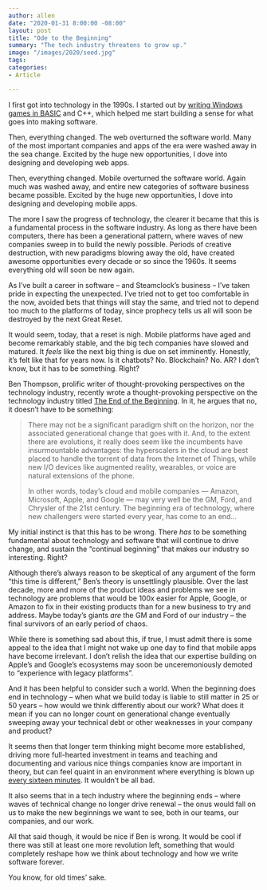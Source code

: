 ```yaml
---
author: allen
date: "2020-01-31 8:00:00 -08:00"
layout: post
title: "Ode to the Beginning"
summary: "The tech industry threatens to grow up."
image: "/images/2020/seed.jpg"
tags:
categories:
- Article

---
```


I first got into technology in the 1990s. I started out by [writing Windows games in BASIC](https://allenpike.com/2006/fantasytech-3-goto-fun) and C++, which helped me start building a sense for what goes into making software.

Then, everything changed. The web overturned the software world.  Many of the most important companies and apps of the era were washed away in the sea change. Excited by the huge new opportunities, I dove into designing and developing web apps.

Then, everything changed. Mobile overturned the software world. Again much was washed away, and entire new categories of software business became possible. Excited by the huge new opportunities, I dove into designing and developing mobile apps.

The more I saw the progress of technology, the clearer it became that this is a fundamental process in the software industry. As long as there have been computers, there has been a generational pattern, where waves of new companies sweep in to build the newly possible. Periods of creative destruction, with new paradigms blowing away the old, have created awesome opportunities every decade or so since the 1960s. It seems everything old will soon be new again.

As I’ve built a career in software – and Steamclock’s business – I’ve taken pride in expecting the unexpected. I’ve tried not to get too comfortable in the now, avoided bets that things will stay the same, and tried not to depend too much to the platforms of today, since prophecy tells us all will soon be destroyed by the next Great Reset.

It would seem, today, that a reset is nigh. Mobile platforms have aged and become remarkably stable, and the big tech companies have slowed and matured. It *feels* like the next big thing is due on set imminently. Honestly, it’s felt like that for years now. Is it chatbots? No. Blockchain? No. AR? I don’t know, but it has to be something. Right?

Ben Thompson, prolific writer of thought-provoking perspectives on the technology industry, recently wrote a thought-provoking perspective on the technology industry titled [The End of the Beginning](https://stratechery.com/2020/the-end-of-the-beginning/). In it, he argues that no, it doesn’t have to be something:

> There may not be a significant paradigm shift on the horizon, nor the associated generational change that goes with it. And, to the extent there are evolutions, it really does seem like the incumbents have insurmountable advantages: the hyperscalers in the cloud are best placed to handle the torrent of data from the Internet of Things, while new I/O devices like augmented reality, wearables, or voice are natural extensions of the phone.
> 
> In other words, today’s cloud and mobile companies — Amazon, Microsoft, Apple, and Google — may very well be the GM, Ford, and Chrysler of the 21st century. The beginning era of technology, where new challengers were started every year, has come to an end...

My initial instinct is that this has to be wrong. There *has* to be something fundamental about technology and software that will continue to drive change, and sustain the “continual beginning” that makes our industry so interesting. Right?

Although there’s always reason to be skeptical of any argument of the form “this time is different,” Ben’s theory is unsettlingly plausible. Over the last decade, more and more of the product ideas and problems we see in technology are problems that would be 100x easier for Apple, Google, or Amazon to fix in their existing products than for a new business to try and address. Maybe today’s giants *are* the GM and Ford of our industry – the final survivors of an early period of chaos.

While there is something sad about this, if true, I must admit there is some appeal to the idea that I might not wake up one day to find that mobile apps have become irrelevant. I don’t relish the idea that our expertise building on Apple’s and Google’s ecosystems may soon be unceremoniously demoted to “experience with legacy platforms”.

And it has been helpful to consider such a world. When the beginning does end in technology – when what we build today is liable to still matter in 25 or 50 years – how would we think differently about our work? What does it mean if you can no longer count on generational change eventually sweeping away your technical debt or other weaknesses in your company and product?

It seems then that longer term thinking might become more established, driving more full-hearted investment in teams and teaching and documenting and various nice things companies know are important in theory, but can feel quaint in an environment where everything is blown up [every sixteen minutes](https://allenpike.com/2015/javascript-framework-fatigue). It wouldn’t be all bad.

It also seems that in a tech industry where the beginning ends – where waves of technical change no longer drive renewal – the onus would fall on us to make the new beginnings we want to see, both in our teams, our companies, and our work.

All that said though, it would be nice if Ben is wrong. It would be cool if there was still at least one more revolution left, something that would completely reshape how we think about technology and how we write software forever.

You know, for old times’ sake.
